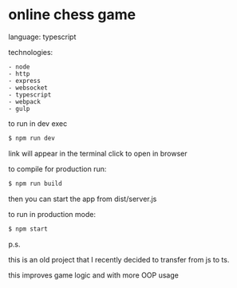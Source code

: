 # online chess game

language: typescript

technologies:

```list
- node
- http
- express
- websocket
- typescript
- webpack
- gulp
```

to run in dev exec

```bash
$ npm run dev
```

link will appear in the terminal click to open in browser

to compile for production run:

```bash
$ npm run build
```

then you can start the app from dist/server.js

to run in production mode:

```bash
$ npm start
```

p.s.

this is an old project that I recently decided to transfer from js to ts.

this improves game logic and with more OOP usage
